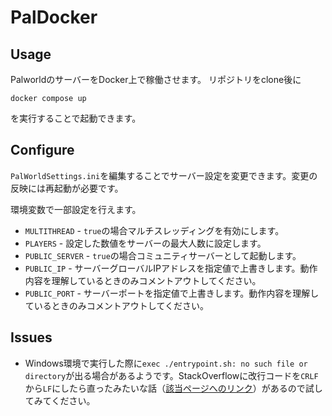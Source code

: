 # PalDocker

## Usage
PalworldのサーバーをDocker上で稼働させます。
リポジトリをclone後に
```
docker compose up
```
を実行することで起動できます。

## Configure
`PalWorldSettings.ini`を編集することでサーバー設定を変更できます。変更の反映には再起動が必要です。

環境変数で一部設定を行えます。
- `MULTITHREAD` - `true`の場合マルチスレッディングを有効にします。
- `PLAYERS` - 設定した数値をサーバーの最大人数に設定します。
- `PUBLIC_SERVER` - `true`の場合コミュニティサーバーとして起動します。
- `PUBLIC_IP` - サーバーグローバルIPアドレスを指定値で上書きします。動作内容を理解しているときのみコメントアウトしてください。
- `PUBLIC_PORT` - サーバーポートを指定値で上書きします。動作内容を理解しているときのみコメントアウトしてください。

## Issues
- Windows環境で実行した際に`exec ./entrypoint.sh: no such file or directory`が出る場合があるようです。StackOverflowに改行コードを`CRLF`から`LF`にしたら直ったみたいな話（[該当ページへのリンク](https://stackoverflow.com/questions/44460825/entrypoint-file-not-found#answers-header)）があるので試してみてください。